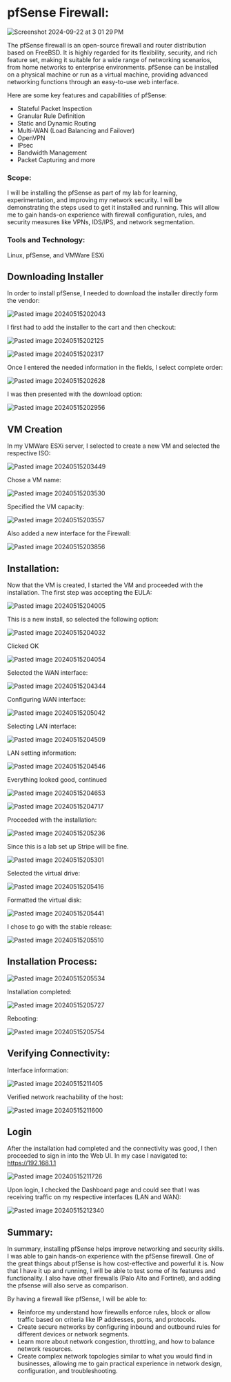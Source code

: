 # pfSense Firewall:

![Screenshot 2024-09-22 at 3 01 29 PM](https://github.com/user-attachments/assets/64724515-819f-40b7-a199-9969810b870b)

The pfSense firewall is an open-source firewall and router distribution based on FreeBSD. It is highly regarded for its flexibility, security, and rich feature set, making it suitable for a wide range of networking scenarios, from home networks to enterprise environments. pfSense can be installed on a physical machine or run as a virtual machine, providing advanced networking functions through an easy-to-use web interface.

Here are some key features and capabilities of pfSense:
+ Stateful Packet Inspection
+ Granular Rule Definition
+ Static and Dynamic Routing
+ Multi-WAN (Load Balancing and Failover)
+ OpenVPN
+ IPsec
+ Bandwidth Management
+ Packet Capturing and more

### Scope:
I will be installing the pfSense as part of my lab for learning, experimentation, and improving my network security. I will be demonstrating the steps used to get it installed and running. This will allow me to gain hands-on experience with firewall configuration, rules, and security measures like VPNs, IDS/IPS, and network segmentation.

### Tools and Technology:
Linux, pfSense, and VMWare ESXi

## Downloading Installer

In order to install pfSense, I needed to download the installer directly form the vendor:

![Pasted image 20240515202043](https://github.com/lm3nitro/Projects/assets/55665256/7badf55e-d26a-47eb-a979-62bb4bfb1d8c)

I first had to add the installer to the cart and then checkout:

![Pasted image 20240515202125](https://github.com/lm3nitro/Projects/assets/55665256/ea6c3982-964c-43c6-bf12-7bf68f0c81ee)

![Pasted image 20240515202317](https://github.com/lm3nitro/Projects/assets/55665256/6653e0dd-dba5-451d-8c8b-599b5422f3e6)

Once I entered the needed information in the fields, I select complete order:

![Pasted image 20240515202628](https://github.com/lm3nitro/Projects/assets/55665256/dc73d68d-04b8-403b-ab93-e731874cf7cb)

I was then presented with the download option:

![Pasted image 20240515202956](https://github.com/lm3nitro/Projects/assets/55665256/6490a589-4d90-46b3-be44-930c6cf8a03b)

## VM Creation

In my VMWare ESXi server, I selected to create a new VM and selected the respective ISO:

![Pasted image 20240515203449](https://github.com/lm3nitro/Projects/assets/55665256/2881875a-704c-420c-8c19-26f26487771a)

Chose a VM name:

![Pasted image 20240515203530](https://github.com/lm3nitro/Projects/assets/55665256/0f432590-1d22-4990-92b3-8ac0cbc14727)

Specified the VM capacity:

![Pasted image 20240515203557](https://github.com/lm3nitro/Projects/assets/55665256/ce82cad0-799b-449b-9c33-d6db2e176f8a)

Also added a new interface for the Firewall:

![Pasted image 20240515203856](https://github.com/lm3nitro/Projects/assets/55665256/bfb1a012-1a47-446c-874b-f2376fe1bf85)

## Installation:

Now that the VM is created, I started the VM and proceeded with the installation. The first step was accepting the EULA:

![Pasted image 20240515204005](https://github.com/lm3nitro/Projects/assets/55665256/da2798c5-bf16-4157-b9ab-ffa16a39485f)

This is a new install, so selected the following option:

![Pasted image 20240515204032](https://github.com/lm3nitro/Projects/assets/55665256/6c26ad84-0415-413e-8f02-95308e5b6878)

Clicked OK

![Pasted image 20240515204054](https://github.com/lm3nitro/Projects/assets/55665256/baa72680-97f7-4aa6-b033-1da802fb74ee)

Selected the WAN interface:

![Pasted image 20240515204344](https://github.com/lm3nitro/Projects/assets/55665256/62829923-6842-449c-8d19-bb64d70f52ea)

Configuring WAN interface:

![Pasted image 20240515205042](https://github.com/lm3nitro/Projects/assets/55665256/c5e8e024-ca3f-4bd6-ae04-9b24459bd0f5)

Selecting LAN interface:

![Pasted image 20240515204509](https://github.com/lm3nitro/Projects/assets/55665256/0b276237-b781-4c5a-9dd3-1be2dba08a9c)

LAN setting information:

![Pasted image 20240515204546](https://github.com/lm3nitro/Projects/assets/55665256/6637eb78-d55c-4ce0-b213-a364e60adbf9)

Everything looked good, continued

![Pasted image 20240515204653](https://github.com/lm3nitro/Projects/assets/55665256/18a9f359-80ae-4d54-8a31-7ee1ac7467c7)

![Pasted image 20240515204717](https://github.com/lm3nitro/Projects/assets/55665256/58f180f4-02f4-43ef-bae0-1565eaac49b6)

Proceeded with the installation:

![Pasted image 20240515205236](https://github.com/lm3nitro/Projects/assets/55665256/1e951be0-40fc-47fe-9366-fceb6369608c)

Since this is a lab set up Stripe will be fine.

![Pasted image 20240515205301](https://github.com/lm3nitro/Projects/assets/55665256/e24027bf-9de9-42bb-9abd-5626d94be47f)

Selected the virtual drive:

![Pasted image 20240515205416](https://github.com/lm3nitro/Projects/assets/55665256/ea3e4e73-b336-4e7a-a871-eb1909557227)

Formatted the virtual disk:

![Pasted image 20240515205441](https://github.com/lm3nitro/Projects/assets/55665256/ac5798f9-00e5-43d6-afcd-795b0d7e2557)

I chose to go with the stable release:

![Pasted image 20240515205510](https://github.com/lm3nitro/Projects/assets/55665256/65d6ed71-5b7e-47af-ae6a-0cf9a9a25658)

## Installation Process:

![Pasted image 20240515205534](https://github.com/lm3nitro/Projects/assets/55665256/9cc21e81-72c9-4377-83c5-5b4a50869d82)

Installation completed:

![Pasted image 20240515205727](https://github.com/lm3nitro/Projects/assets/55665256/e3d50b21-726a-4709-a5ca-da030db99468)

Rebooting:

![Pasted image 20240515205754](https://github.com/lm3nitro/Projects/assets/55665256/99093631-caf9-4326-bada-45584a6d547d)

## Verifying Connectivity:

Interface information:

![Pasted image 20240515211405](https://github.com/lm3nitro/Projects/assets/55665256/a430c6bc-06d7-4118-82fb-5845445aa99f)

Verified network reachability of the host:

![Pasted image 20240515211600](https://github.com/lm3nitro/Projects/assets/55665256/fdd5af0f-dcf6-4e0f-9479-3618be7e645f)

## Login

After the installation had completed and the connectivity was good, I then proceeded to sign in into the  Web UI. In my case I navigated to: https://192.168.1.1

![Pasted image 20240515211726](https://github.com/lm3nitro/Projects/assets/55665256/99c9b650-8556-4339-982c-821bdad69597)

Upon login, I checked the Dashboard page and could see that I was receiving traffic on my respective interfaces (LAN and WAN):

![Pasted image 20240515212340](https://github.com/lm3nitro/Projects/assets/55665256/70ede94d-922e-4caa-975c-b57d3fd0123b)

## Summary:

In summary, installing pfSense helps improve networking and security skills. I was able to gain hands-on experience with the pfSense firewall. One of the great things about pfSense is how cost-effective and powerful it is.  Now that I have it up and running, I will be able to test some of its features and functionality. I also have other firewalls (Palo Alto and Fortinet), and adding the pfsense will also serve as comparison. 

By having a firewall like pfSense, I will be able to:

+ Reinforce my understand how firewalls enforce rules, block or allow traffic based on criteria like IP addresses, ports, and protocols.
+ Create secure networks by configuring inbound and outbound rules for different devices or network segments.
+ Learn more about network congestion, throttling, and how to balance network resources.
+ Create complex network topologies similar to what you would find in businesses, allowing me to gain practical experience in network design, configuration, and troubleshooting.

